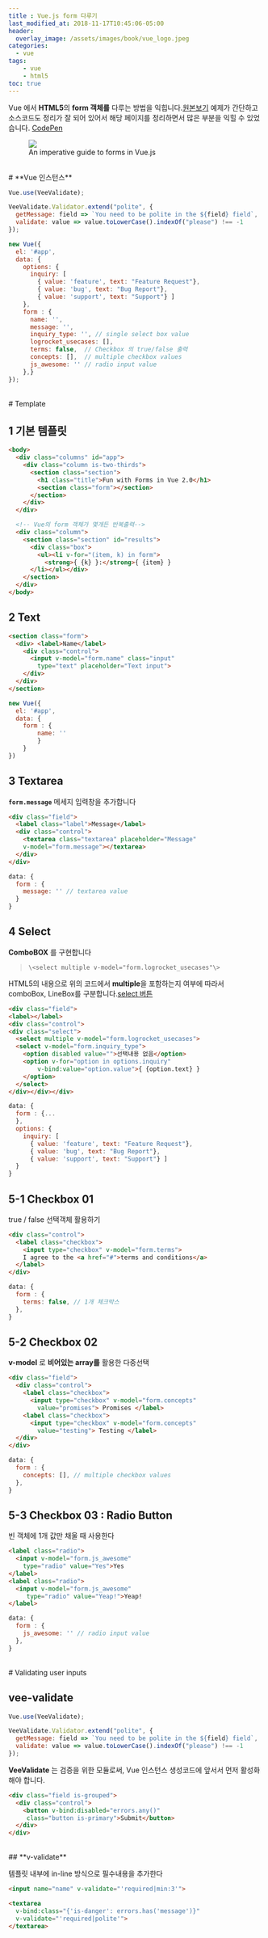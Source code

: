 ```yaml
---
title : Vue.js form 다루기
last_modified_at: 2018-11-17T10:45:06-05:00
header:
  overlay_image: /assets/images/book/vue_logo.jpeg
categories:
  - vue
tags: 
    - vue
    - html5
toc: true 
---
```


Vue 에서 **HTML5**의 **form 객체를** 다루는 방법을 익힙니다.[원본보기](https://logrocket.com/blog/an-imperative-guide-to-forms-in-vue-js-2/) 예제가 간단하고 소스코드도 정리가 잘 되어 있어서 해당 페이지를 정리하면서 많은 부분을 익힐 수 있었습니다. [CodePen](https://codepen.io/olayinkaos/pen/GMmpPm)

<figure class="align-center">
  <img src="{{site.baseurl}}/assets/images/photo/vueform.png">
  <figcaption>An imperative guide to forms in Vue.js</figcaption>
</figure> 

<br/>
# **Vue 인스턴스**

```javascript
Vue.use(VeeValidate);

VeeValidate.Validator.extend("polite", {
  getMessage: field => `You need to be polite in the ${field} field`,
  validate: value => value.toLowerCase().indexOf("please") !== -1
});

new Vue({
  el: '#app',
  data: {
    options: {
      inquiry: [
        { value: 'feature', text: "Feature Request"},
        { value: 'bug', text: "Bug Report"},
        { value: 'support', text: "Support"} ]
    },
    form : {
      name: '',
      message: '',
      inquiry_type: '', // single select box value
      logrocket_usecases: [],
      terms: false,  // Checkbox 의 true/false 출력
      concepts: [],  // multiple checkbox values
      js_awesome: '' // radio input value
    },}
});
```

<br/>
# Template

## **1 기본 템플릿**

```html
<body>
  <div class="columns" id="app">
    <div class="column is-two-thirds">
      <section class="section">
        <h1 class="title">Fun with Forms in Vue 2.0</h1>
        <section class="form"></section>
      </section>
    </div>
  </div>

  <!-- Vue의 form 객체가 몇개든 반복출력-->
  <div class="column">
    <section class="section" id="results">
      <div class="box">
        <ul><li v-for="(item, k) in form">
          <strong>{ {k} }:</strong>{ {item} }
      </li></ul></div>
    </section>
  </div>
</body>
```

## **2 Text**

```html
<section class="form">
  <div> <label>Name</label>
    <div class="control">
      <input v-model="form.name" class="input" 
        type="text" placeholder="Text input">
    </div>
  </div>
</section>
```
```javascript
new Vue({
  el: '#app',
  data: { 
    form : { 
        name: '' 
        } 
    }
})
```

## **3 Textarea**

**`form.message`** 메세지 입력창을 추가합니다

```html
<div class="field">
  <label class="label">Message</label>
  <div class="control">
    <textarea class="textarea" placeholder="Message" 
    v-model="form.message"></textarea>
  </div>
</div>
```
```javascript
data: {
  form : {
    message: '' // textarea value
  }
}
```

## **4 Select**

**ComboBOX** 를 구현합니다

> `\<select multiple v-model="form.logrocket_usecases"\>`

HTML5의 내용으로 위의 코드에서 **multiple**을 포함하는지 여부에 따라서 comboBox, LineBox를 구분합니다.[select 버튼](https://www.w3schools.com/tags/att_select_multiple.asp)

```html
<div class="field">
<label></label>
<div class="control">
<div class="select">
  <select multiple v-model="form.logrocket_usecases">
  <select v-model="form.inquiry_type">
    <option disabled value="">선택내용 없음</option>
    <option v-for="option in options.inquiry" 
        v-bind:value="option.value">{ {option.text} }
    </option>
  </select>
</div></div></div>
```
```javascript
data: {
  form : {...
  },
  options: {
    inquiry: [
      { value: 'feature', text: "Feature Request"},
      { value: 'bug', text: "Bug Report"},
      { value: 'support', text: "Support"} ]
  }
}
```

## **5-1 Checkbox 01**

true / false 선택객체 활용하기

```html
<div class="control">
  <label class="checkbox">
    <input type="checkbox" v-model="form.terms">
    I agree to the <a href="#">terms and conditions</a>
  </label>
</div>
```
```javascript
data: {
  form : {
    terms: false, // 1개 체크박스
  }, 
}
```

## **5-2 Checkbox 02**

**v-model** 로 **비어있는 array를** 활용한 다중선택

```html
<div class="field"> 
  <div class="control">
    <label class="checkbox">
      <input type="checkbox" v-model="form.concepts"
        value="promises"> Promises </label> 
    <label class="checkbox">
      <input type="checkbox" v-model="form.concepts" 
        value="testing"> Testing </label>
  </div>
</div>
```

```javascript
data: {
  form : {
    concepts: [], // multiple checkbox values
  }, 
}
```

## **5-3 Checkbox 03 : Radio Button**

빈 객체에 1개 값만 채울 때 사용한다 

```html
<label class="radio">
  <input v-model="form.js_awesome" 
    type="radio" value="Yes">Yes
</label>
<label class="radio">
  <input v-model="form.js_awesome" 
     type="radio" value="Yeap!">Yeap!
</label>
```

```javascript
data: {
  form : {
    js_awesome: '' // radio input value
  }, 
}
```

<br>
# Validating user inputs

## **vee-validate**

```javascript
Vue.use(VeeValidate);

VeeValidate.Validator.extend("polite", {
  getMessage: field => `You need to be polite in the ${field} field`,
  validate: value => value.toLowerCase().indexOf("please") !== -1
});
```

**VeeValidate** 는 검증을 위한 모듈로써, Vue 인스턴스 생성코드에 앞서서 먼저 활성화 해야 합니다.

```html
<div class="field is-grouped">
  <div class="control">
    <button v-bind:disabled="errors.any()" 
     class="button is-primary">Submit</button>
  </div>
</div>
```

<br>
## **v-validate**

템플릿 내부에 in-line 방식으로 필수내용을 추가한다 

```html
<input name="name" v-validate="'required|min:3'">

<textarea 
  v-bind:class="{'is-danger': errors.has('message')}"
  v-validate="'required|polite'">
</textarea>
```
